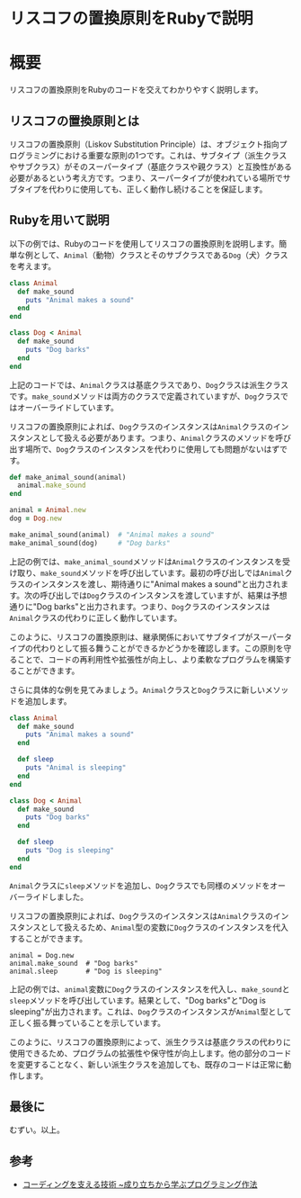 # リスコフの置換原則をRubyで説明

# 概要
リスコフの置換原則をRubyのコードを交えてわかりやすく説明します。

## リスコフの置換原則とは
リスコフの置換原則（Liskov Substitution Principle）は、オブジェクト指向プログラミングにおける重要な原則の1つです。これは、サブタイプ（派生クラスやサブクラス）がそのスーパータイプ（基底クラスや親クラス）と互換性がある必要があるという考え方です。つまり、スーパータイプが使われている場所でサブタイプを代わりに使用しても、正しく動作し続けることを保証します。
## Rubyを用いて説明
以下の例では、Rubyのコードを使用してリスコフの置換原則を説明します。簡単な例として、`Animal`（動物）クラスとそのサブクラスである`Dog`（犬）クラスを考えます。
```ruby
class Animal
  def make_sound
    puts "Animal makes a sound"
  end
end

class Dog < Animal
  def make_sound
    puts "Dog barks"
  end
end

```

上記のコードでは、`Animal`クラスは基底クラスであり、`Dog`クラスは派生クラスです。`make_sound`メソッドは両方のクラスで定義されていますが、`Dog`クラスではオーバーライドしています。

リスコフの置換原則によれば、`Dog`クラスのインスタンスは`Animal`クラスのインスタンスとして扱える必要があります。つまり、`Animal`クラスのメソッドを呼び出す場所で、`Dog`クラスのインスタンスを代わりに使用しても問題がないはずです。

```ruby
def make_animal_sound(animal)
  animal.make_sound
end

animal = Animal.new
dog = Dog.new

make_animal_sound(animal)  # "Animal makes a sound"
make_animal_sound(dog)     # "Dog barks"
```

上記の例では、`make_animal_sound`メソッドは`Animal`クラスのインスタンスを受け取り、`make_sound`メソッドを呼び出しています。最初の呼び出しでは`Animal`クラスのインスタンスを渡し、期待通りに"Animal makes a sound"と出力されます。次の呼び出しでは`Dog`クラスのインスタンスを渡していますが、結果は予想通りに"Dog barks"と出力されます。つまり、`Dog`クラスのインスタンスは`Animal`クラスの代わりに正しく動作しています。

このように、リスコフの置換原則は、継承関係においてサブタイプがスーパータイプの代わりとして振る舞うことができるかどうかを確認します。この原則を守ることで、コードの再利用性や拡張性が向上し、より柔軟なプログラムを構築することができます。

さらに具体的な例を見てみましょう。`Animal`クラスと`Dog`クラスに新しいメソッドを追加します。

```ruby
class Animal
  def make_sound
    puts "Animal makes a sound"
  end

  def sleep
    puts "Animal is sleeping"
  end
end

class Dog < Animal
  def make_sound
    puts "Dog barks"
  end

  def sleep
    puts "Dog is sleeping"
  end
end

```

`Animal`クラスに`sleep`メソッドを追加し、`Dog`クラスでも同様のメソッドをオーバーライドしました。

リスコフの置換原則によれば、`Dog`クラスのインスタンスは`Animal`クラスのインスタンスとして扱えるため、`Animal`型の変数に`Dog`クラスのインスタンスを代入することができます。

```
animal = Dog.new
animal.make_sound  # "Dog barks"
animal.sleep       # "Dog is sleeping"
```

上記の例では、`animal`変数に`Dog`クラスのインスタンスを代入し、`make_sound`と`sleep`メソッドを呼び出しています。結果として、"Dog barks"と"Dog is sleeping"が出力されます。これは、`Dog`クラスのインスタンスが`Animal`型として正しく振る舞っていることを示しています。

このように、リスコフの置換原則によって、派生クラスは基底クラスの代わりに使用できるため、プログラムの拡張性や保守性が向上します。他の部分のコードを変更することなく、新しい派生クラスを追加しても、既存のコードは正常に動作します。

## 最後に
むずい。以上。

## 参考
- [コーディングを支える技術 ~成り立ちから学ぶプログラミング作法](https://www.amazon.co.jp/%E3%82%B3%E3%83%BC%E3%83%87%E3%82%A3%E3%83%B3%E3%82%B0%E3%82%92%E6%94%AF%E3%81%88%E3%82%8B%E6%8A%80%E8%A1%93-%E6%88%90%E3%82%8A%E7%AB%8B%E3%81%A1%E3%81%8B%E3%82%89%E5%AD%A6%E3%81%B6%E3%83%97%E3%83%AD%E3%82%B0%E3%83%A9%E3%83%9F%E3%83%B3%E3%82%B0%E4%BD%9C%E6%B3%95-WEB-PRESS-plus/dp/477415654X/ref=sr_1_1?adgrpid=52704152309&hvadid=655073027689&hvdev=c&hvlocphy=1009540&hvnetw=g&hvqmt=e&hvrand=11749411436065997707&hvtargid=kwd-337688633012&hydadcr=27265_14669435&jp-ad-ap=0&keywords=%E3%82%B3%E3%83%BC%E3%83%87%E3%82%A3%E3%83%B3%E3%82%B0%E3%82%92%E6%94%AF%E3%81%88%E3%82%8B%E6%8A%80%E8%A1%93&qid=1683611294&sr=8-1)
